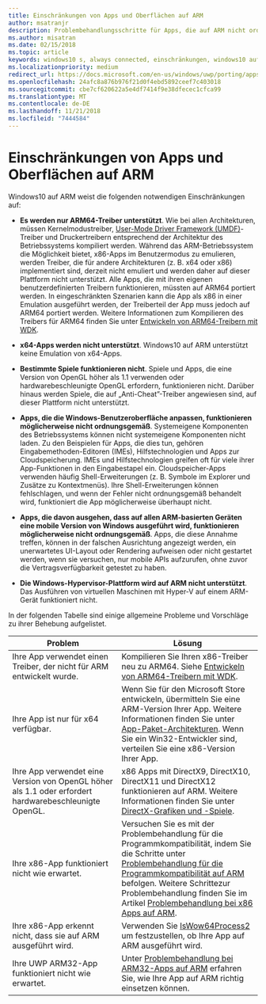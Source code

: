```yaml
---
title: Einschränkungen von Apps und Oberflächen auf ARM
author: msatranjr
description: Problembehandlungsschritte für Apps, die auf ARM nicht ordnungsgemäß funktionieren.
ms.author: misatran
ms.date: 02/15/2018
ms.topic: article
keywords: windows10 s, always connected, einschränkungen, windows10 auf ARM
ms.localizationpriority: medium
redirect_url: https://docs.microsoft.com/en-us/windows/uwp/porting/apps-on-arm-troubleshooting-x86
ms.openlocfilehash: 24afc8a876b976f21d0f4ebd5892ceef7c403018
ms.sourcegitcommit: cbe7cf620622a5e4df7414f9e38dfecec1cfca99
ms.translationtype: MT
ms.contentlocale: de-DE
ms.lasthandoff: 11/21/2018
ms.locfileid: "7444584"
---
```

# <a name="limitations-of-apps-and-experiences-on-arm"></a>Einschränkungen von Apps und Oberflächen auf ARM
Windows10 auf ARM weist die folgenden notwendigen Einschränkungen auf:

- **Es werden nur ARM64-Treiber unterstützt**. Wie bei allen Architekturen, müssen Kernelmodustreiber, [User-Mode Driver Framework (UMDF)](https://docs.microsoft.com/en-us/windows-hardware/drivers/wdf/overview-of-the-umdf)-Treiber und Druckertreibern entsprechend der Architektur des Betriebssystems kompiliert werden. Während das ARM-Betriebssystem die Möglichkeit bietet, x86-Apps im Benutzermodus zu emulieren, werden Treiber, die für andere Architekturen (z. B. x64 oder x86) implementiert sind, derzeit nicht emuliert und werden daher auf dieser Plattform nicht unterstützt. Alle Apps, die mit ihren eigenen benutzerdefinierten Treibern funktionieren, müssten auf ARM64 portiert werden. In eingeschränkten Szenarien kann die App als x86 in einer Emulation ausgeführt werden, der Treiberteil der App muss jedoch auf ARM64 portiert werden. Weitere Informationen zum Kompilieren des Treibers für ARM64 finden Sie unter [Entwickeln von ARM64-Treibern mit WDK](https://review.docs.microsoft.com/en-us/windows-hardware/drivers/develop/building-arm64-drivers?branch=rs4-arm64).

- **x64-Apps werden nicht unterstützt**. Windows10 auf ARM unterstützt keine Emulation von x64-Apps.

- **Bestimmte Spiele funktionieren nicht**. Spiele und Apps, die eine Version von OpenGL höher als 1.1 verwenden oder hardwarebeschleunigte OpenGL erfordern, funktionieren nicht. Darüber hinaus werden Spiele, die auf „Anti-Cheat”-Treiber angewiesen sind, auf dieser Plattform nicht unterstützt.

- **Apps, die die Windows-Benutzeroberfläche anpassen, funktionieren möglicherweise nicht ordnungsgemäß**. Systemeigene Komponenten des Betriebssystems können nicht systemeigene Komponenten nicht laden. Zu den Beispielen für Apps, die dies tun, gehören Eingabemethoden-Editoren (IMEs), Hilfstechnologien und Apps zur Cloudspeicherung. IMEs und Hilfstechnologien greifen oft für viele ihrer App-Funktionen in den Eingabestapel ein. Cloudspeicher-Apps verwenden häufig Shell-Erweiterungen (z. B. Symbole im Explorer und Zusätze zu Kontextmenüs). Ihre Shell-Erweiterungen können fehlschlagen, und wenn der Fehler nicht ordnungsgemäß behandelt wird, funktioniert die App möglicherweise überhaupt nicht.

- **Apps, die davon ausgehen, dass auf allen ARM-basierten Geräten eine mobile Version von Windows ausgeführt wird, funktionieren möglicherweise nicht ordnungsgemäß**. Apps, die diese Annahme treffen, können in der falschen Ausrichtung angezeigt werden, ein unerwartetes UI-Layout oder Rendering aufweisen oder nicht gestartet werden, wenn sie versuchen, nur mobile APIs aufzurufen, ohne zuvor die Vertragsverfügbarkeit getestet zu haben.

- **Die Windows-Hypervisor-Plattform wird auf ARM nicht unterstützt**. Das Ausführen von virtuellen Maschinen mit Hyper-V auf einem ARM-Gerät funktioniert nicht.

In der folgenden Tabelle sind einige allgemeine Probleme und Vorschläge zu ihrer Behebung aufgelistet.

|Problem|Lösung|
|-----|--------|
| Ihre App verwendet einen Treiber, der nicht für ARM entwickelt wurde. | Kompilieren Sie Ihren x86-Treiber neu zu ARM64. Siehe [Entwickeln von ARM64-Treibern mit WDK](https://docs.microsoft.com/en-us/windows-hardware/drivers/develop/building-arm64-drivers). |
| Ihre App ist nur für x64 verfügbar. | Wenn Sie für den Microsoft Store entwickeln, übermitteln Sie eine ARM-Version Ihrer App. Weitere Informationen finden Sie unter [App-Paket-Architekturen](../packaging/device-architecture.md). Wenn Sie ein Win32-Entwickler sind, verteilen Sie eine x86-Version Ihrer App. |
| Ihre App verwendet eine Version von OpenGL höher als 1.1 oder erfordert hardwarebeschleunigte OpenGL. | x86 Apps mit DirectX9, DirectX10, DirectX11 und DirectX12 funktionieren auf ARM. Weitere Informationen finden Sie unter [DirectX-Grafiken und -Spiele](https://msdn.microsoft.com/en-us/library/windows/desktop/ee663274(v=vs.85).aspx). |
| Ihre x86-App funktioniert nicht wie erwartet. | Versuchen Sie es mit der Problembehandlung für die Programmkompatibilität, indem Sie die Schritte unter [Problembehandlung für die Programmkompatibilität auf ARM](apps-on-arm-program-compat-troubleshooter.md) befolgen. Weitere Schrittezur Problembehandlung finden Sie im Artikel [Problembehandlung bei x86 Apps auf ARM](apps-on-arm-troubleshooting-x86.md). |
| Ihre x86-App erkennt nicht, dass sie auf ARM ausgeführt wird. | Verwenden Sie [IsWow64Process2](https://msdn.microsoft.com/en-us/library/windows/desktop/mt804318(v=vs.85).aspx) um festzustellen, ob Ihre App auf ARM ausgeführt wird. |
| Ihre UWP ARM32-App funktioniert nicht wie erwartet. | Unter [Problembehandlung bei ARM32-Apps auf ARM](apps-on-arm-troubleshooting-arm32.md) erfahren Sie, wie Ihre App auf ARM richtig einsetzen können. |
